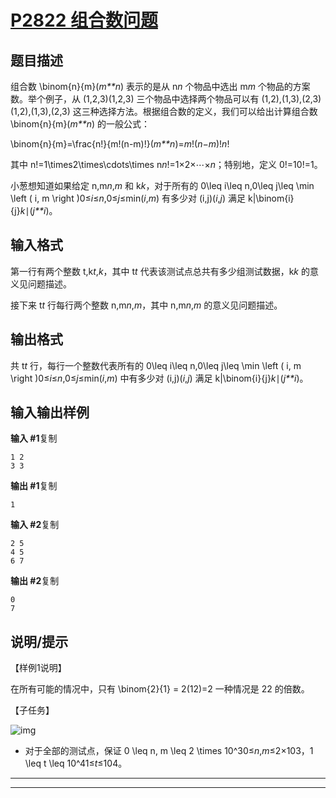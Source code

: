 # [P2822 组合数问题]()

## 题目描述

组合数 \binom{n}{m}(*m**n*) 表示的是从 n*n* 个物品中选出 m*m* 个物品的方案数。举个例子，从 (1,2,3)(1,2,3) 三个物品中选择两个物品可以有 (1,2),(1,3),(2,3)(1,2),(1,3),(2,3) 这三种选择方法。根据组合数的定义，我们可以给出计算组合数 \binom{n}{m}(*m**n*) 的一般公式：

\binom{n}{m}=\frac{n!}{m!(n-m)!}(*m**n*)=*m*!(*n*−*m*)!*n*!

其中 n!=1\times2\times\cdots\times n*n*!=1×2×⋯×*n*；特别地，定义 0!=10!=1。

小葱想知道如果给定 n,m*n*,*m* 和 k*k*，对于所有的 0\leq i\leq n,0\leq j\leq \min \left ( i, m \right )0≤*i*≤*n*,0≤*j*≤min(*i*,*m*) 有多少对 (i,j)(*i*,*j*) 满足 k|\binom{i}{j}*k*∣(*j**i*)。

## 输入格式

第一行有两个整数 t,k*t*,*k*，其中 t*t* 代表该测试点总共有多少组测试数据，k*k* 的意义见问题描述。

接下来 t*t* 行每行两个整数 n,m*n*,*m*，其中 n,m*n*,*m* 的意义见问题描述。

## 输出格式

共 t*t* 行，每行一个整数代表所有的 0\leq i\leq n,0\leq j\leq \min \left ( i, m \right )0≤*i*≤*n*,0≤*j*≤min(*i*,*m*) 中有多少对 (i,j)(*i*,*j*) 满足 k|\binom{i}{j}*k*∣(*j**i*)。

## 输入输出样例

**输入 #1**复制

```
1 2
3 3
```

**输出 #1**复制

```
1
```

**输入 #2**复制

```
2 5
4 5
6 7
```

**输出 #2**复制

```
0
7
```

## 说明/提示

【样例1说明】

在所有可能的情况中，只有 \binom{2}{1} = 2(12)=2 一种情况是 22 的倍数。

【子任务】

![img](https://cdn.luogu.com.cn/upload/pic/3457.png)

* 对于全部的测试点，保证 0 \leq n, m \leq 2 \times 10^30≤*n*,*m*≤2×103，1 \leq t \leq 10^41≤*t*≤104。



***



***



```c++

```

